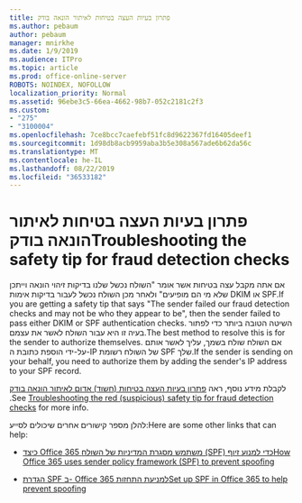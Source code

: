 ```yaml
---
title: פתרון בעיות העצה בטיחות לאיתור הונאה בודק
ms.author: pebaum
author: pebaum
manager: mnirkhe
ms.date: 1/9/2019
ms.audience: ITPro
ms.topic: article
ms.prod: office-online-server
ROBOTS: NOINDEX, NOFOLLOW
localization_priority: Normal
ms.assetid: 96ebe3c5-66ea-4662-98b7-052c2181c2f3
ms.custom:
- "275"
- "3100004"
ms.openlocfilehash: 7ce8bcc7caefebf51fc8d9622367fd16405deef1
ms.sourcegitcommit: 1d98db8acb9959aba3b5e308a567ade6b62da56c
ms.translationtype: MT
ms.contentlocale: he-IL
ms.lasthandoff: 08/22/2019
ms.locfileid: "36533182"
---
```

# <a name="troubleshooting-the-safety-tip-for-fraud-detection-checks"></a><span data-ttu-id="1bc74-102">פתרון בעיות העצה בטיחות לאיתור הונאה בודק</span><span class="sxs-lookup"><span data-stu-id="1bc74-102">Troubleshooting the safety tip for fraud detection checks</span></span>

<span data-ttu-id="1bc74-103">אם אתה מקבל עצה בטיחות אשר אומר "השולח נכשל שלנו בדיקות זיהוי הונאה וייתכן שלא מי הם מופיעים" ולאחר מכן השולח נכשל לעבור בדיקות אימות DKIM או SPF.</span><span class="sxs-lookup"><span data-stu-id="1bc74-103">If you are getting a safety tip that says "The sender failed our fraud detection checks and may not be who they appear to be", then the sender failed to pass either DKIM or SPF authentication checks.</span></span> <span data-ttu-id="1bc74-104">השיטה הטובה ביותר כדי לפתור בעיה זו היא עבור השולח לאשר את עצמם.</span><span class="sxs-lookup"><span data-stu-id="1bc74-104">The best method to resolve this is for the sender to authorize themselves.</span></span> <span data-ttu-id="1bc74-105">אם השולח שולח בשמך, עליך לאשר אותם על-ידי הוספת כתובת ה-IP של השולח רשומת SPF שלך.</span><span class="sxs-lookup"><span data-stu-id="1bc74-105">If the sender is sending on your behalf, you need to authorize them by adding the sender's IP address to your SPF record.</span></span>
  
<span data-ttu-id="1bc74-106">לקבלת מידע נוסף, ראה [פתרון בעיות העצה בטיחות (חשוד) אדום לאיתור הונאה בודק](https://blogs.msdn.microsoft.com/tzink/2016/11/02/troubleshooting-the-red-suspicious-safety-tip-for-fraud-detection-checks/) .</span><span class="sxs-lookup"><span data-stu-id="1bc74-106">See [Troubleshooting the red (suspicious) safety tip for fraud detection checks](https://blogs.msdn.microsoft.com/tzink/2016/11/02/troubleshooting-the-red-suspicious-safety-tip-for-fraud-detection-checks/) for more info.</span></span>
  
<span data-ttu-id="1bc74-107">להלן מספר קישורים אחרים שיכולים לסייע:</span><span class="sxs-lookup"><span data-stu-id="1bc74-107">Here are some other links that can help:</span></span>
  
- [<span data-ttu-id="1bc74-108">כיצד Office 365 משתמש מסגרת המדיניות של השולח (SPF) כדי למנוע זיוף</span><span class="sxs-lookup"><span data-stu-id="1bc74-108">How Office 365 uses sender policy framework (SPF) to prevent spoofing</span></span>](https://docs.microsoft.com/office365/SecurityCompliance/how-office-365-uses-spf-to-prevent-spoofing)

- [<span data-ttu-id="1bc74-109">הגדרת SPF ב- Office 365 למניעת התחזות</span><span class="sxs-lookup"><span data-stu-id="1bc74-109">Set up SPF in Office 365 to help prevent spoofing</span></span>](https://docs.microsoft.com/office365/SecurityCompliance/set-up-spf-in-office-365-to-help-prevent-spoofing)
